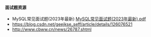 #### 面试题资源

- MySQL常见面试题(2023年最新) [MySQL常见面试题(2023年最新).pdf](..%2F..%2Fstatic%2FMySQL%E5%B8%B8%E8%A7%81%E9%9D%A2%E8%AF%95%E9%A2%98%282023%E5%B9%B4%E6%9C%80%E6%96%B0%29.pdf)
- https://blog.csdn.net/geejkse_seff/article/details/126076521
- http://www.cbww.cn/news/26787.shtml